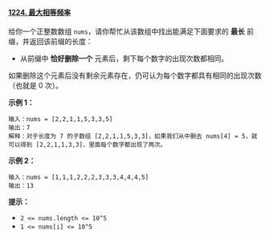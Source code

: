 ﻿#### [1224\. 最大相等频率](https://leetcode.cn/problems/maximum-equal-frequency/)

给你一个正整数数组 `nums`，请你帮忙从该数组中找出能满足下面要求的 **最长** 前缀，并返回该前缀的长度：

-   从前缀中 **恰好删除一个** 元素后，剩下每个数字的出现次数都相同。

如果删除这个元素后没有剩余元素存在，仍可认为每个数字都具有相同的出现次数（也就是 0 次）。

**示例 1：**

```
输入：nums = [2,2,1,1,5,3,3,5]
输出：7
解释：对于长度为 7 的子数组 [2,2,1,1,5,3,3]，如果我们从中删去 nums[4] = 5，就可以得到 [2,2,1,1,3,3]，里面每个数字都出现了两次。

```

**示例 2：**

```
输入：nums = [1,1,1,2,2,2,3,3,3,4,4,4,5]
输出：13

```

**提示：**

-   `2 <= nums.length <= 10^5`
-   `1 <= nums[i] <= 10^5`

